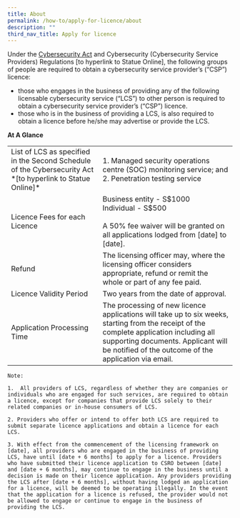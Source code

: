 ```yaml
---
title: About
permalink: /how-to/apply-for-licence/about
description: ""
third_nav_title: Apply for licence
---
```

Under the [Cybersecurity Act](https://sso.agc.gov.sg/Acts-Supp/9-2018/) and Cybersecurity (Cybersecurity Service Providers) Regulations [to hyperlink to Statue Online], the following groups of people are required to obtain a cybersecurity service provider’s (“CSP”) licence: 
* those who engages in the business of providing any of the following licensable cybersecurity service (“LCS”) to other person is required to obtain a cybersecurity service provider’s (“CSP”) licence.
* those who is in the business of providing a LCS, is also required to obtain a licence before he/she may advertise or provide the LCS.

**At A Glance**

<table class="table-v">
    <tr>
    <td>List of LCS as specified in the Second Schedule of the Cybersecurity Act *[to hyperlink to Statue Online]*</td>
    <td>1. Managed security operations centre (SOC) monitoring service; and
2. Penetration testing service
</td>
  </tr><tr>
    <td>Licence Fees for each Licence</td>
    <td>Business entity - S$1000 <br>Individual - S$500<br><br>A 50% fee waiver will be granted on all applications lodged from [date] to [date].</td>
  </tr>
  <tr>
    <td>Refund</td>
    <td>The licensing officer may, where the licensing officer considers appropriate, refund or remit the whole or part of any fee paid.</td>
  </tr>
  <tr>
    <td>Licence Validity Period</td>
    <td>Two years from the date of approval.</td>
  </tr>
    <td>Application Processing Time</td>
    <td>The processing of new licence applications will take up to six weeks, starting from the receipt of the complete application including all supporting documents. Applicant will be notified of the outcome of the application via email.</td>
</table>

	Note:
	
	1.  All providers of LCS, regardless of whether they are companies or individuals who are engaged for such services, are required to obtain a licence, except for companies that provide LCS solely to their related companies or in-house consumers of LCS.
	
	2. Providers who offer or intend to offer both LCS are required to submit separate licence applications and obtain a licence for each LCS.
	
	3. With effect from the commencement of the licensing framework on [date], all providers who are engaged in the business of providing LCS, have until [date + 6 months] to apply for a licence. Providers who have submitted their licence application to CSRO between [date] and [date + 6 months], may continue to engage in the business until a decision is made on their licence application. Any providers providing the LCS after [date + 6 months], without having lodged an application for a licence, will be deemed to be operating illegally. In the event that the application for a licence is refused, the provider would not be allowed to engage or continue to engage in the business of providing the LCS.